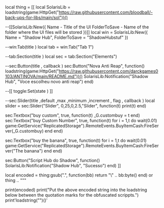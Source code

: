 local thing = [[
local SolarisLib = loadstring(game:HttpGet("https://raw.githubusercontent.com/bloodball/-back-ups-for-libs/main/sol"))()

--[[SolarisLib:New({
  Name - Title of the UI <string>
  FolderToSave - Name of the folder where the UI files will be stored <string>
})]]
local win = SolarisLib:New({
  Name = "Shadow Hub",
  FolderToSave = "ShadowHubstuf"
})

--win:Tab(title <string>)
local tab = win:Tab("Tab 1")

--tab:Section(title <string>)
local sec = tab:Section("Elements")


--sec:Button(title <string>, callback <function>)
sec:Button("Nova Anti Reap", function()
loadstring(game:HttpGet("https://raw.githubusercontent.com/darckgames0103/ANTINOVA/main/README.md"))()
  SolarisLib:Notification("Shadow Hub", "Voce escolheu novo anti reap")
end)



--[[
toggle:Set(state <boolean>)
]]

--sec:Slider(title <string>,default <number>,max <number>,minimum <number>,increment <number>, flag <string>, callback <function>)
local slider = sec:Slider("Slider", 0,25,0,2.5,"Slider", function(t)
  print(t)
end)






sec:Textbox("buy custom", true, function(t)
_G.custombuy = t
end)
sec:Textbox("buy Custom Number", true, function(t)
for i = 1,t do
		wait(0.01)
		game:GetService("ReplicatedStorage").RemoteEvents.BuyItemCash:FireServer(_G.custombuy)
	end
end)

sec:Textbox("buy the banana", true, function(t)
 for i = 1,t do
		wait(0.01)
		game:GetService("ReplicatedStorage").RemoteEvents.BuyItemCash:FireServer("The banana")
	end
end)




sec:Button("Script Hub do Shadow", function()
 SolarisLib:Notification("Shadow Hub", "Sucesso")
end)
]]


local encoded = thing:gsub(".", function(bb) return "\\" .. bb:byte() end) or thing .. "\""

print(encoded)
print("Put the above encoded string into the loadstring below between the quotation marks for the obfuscated scrippts.")
print'loadstring("")()'
